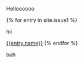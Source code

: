 Helloooooo

{% for entry in site.issue1 %}
  
  hii
  
  [{{entry.name}}]({{entry.url}})
{% endfor %}


buh
